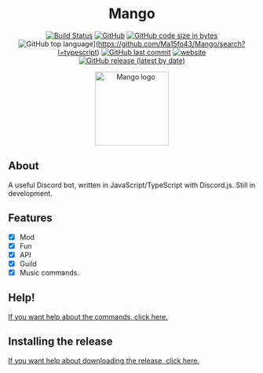 <div id="div1" align="center">
  <h1>Mango</h1>
 </div>
 
<div id="badges" align="center">
  
  [![Build Status](https://travis-ci.com/Ma15fo43/Mango.svg?branch=master)](https://travis-ci.com/Ma15fo43/Mango)
  [![GitHub](https://img.shields.io/github/license/Ma15fo43/Mango)](https://github.com/Ma15fo43/Mango/blob/master/LICENSE)
  [![GitHub code size in bytes](https://img.shields.io/github/languages/code-size/Ma15fo43/Mango)](https://github.com/Ma15fo43/Mango/tree/master/src)
  ![GitHub top language](https://img.shields.io/github/languages/top/Ma15fo43/Mango)](https://github.com/Ma15fo43/Mango/search?l=typescript)
  [![GitHub last commit](https://img.shields.io/github/last-commit/Ma15fo43/Mango)](https://github.com/Ma15fo43/Mango/commit/master) 
  [![website](https://img.shields.io/website.svg?url=https%3A%2F%2Fwww.mazz.ml%2Findex.html)](https://mazz.ml/Pages/Mango/index.html)
  [![GitHub release (latest by date)](https://img.shields.io/github/v/release/Ma15fo43/Mango)](https://github.com/Ma15fo43/Mango/releases/latest)
</div>

<div id="logo" align="center">
<img src="https://user-images.githubusercontent.com/37367577/79960880-3ea97b00-8486-11ea-96f9-c367eb2859aa.png" width="150" alt="Mango logo" />
</div>

## About
A useful Discord bot, written in JavaScript/TypeScript with Discord.js. Still in development.

## Features
- [x] Mod
- [x] Fun
- [x] API
- [x] Guild
- [x] Music commands.

## Help! 
[If you want help about the commands, click here.](https://github.com/Ma15fo43/Mango/wiki/Commands!)

## Installing the release
[If you want help about downloading the release, click here.](https://github.com/Ma15fo43/Mango/wiki/Release)
